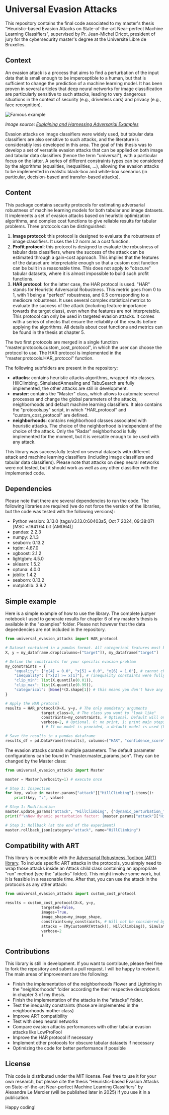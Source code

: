 # Universal Evasion Attacks

This repository contains the final code associated to my master's thesis "Heuristic-based Evasion Attacks on State-of-the-art Near-perfect Machine Learning Classifiers", supervised by Pr. Jean-Michel Dricot, president of jury for the cybersecurity master's degree at the Université Libre de Bruxelles.

## Context

An evasion attack is a process that aims to find a perturbation of the input data that is small enough to be imperceptible to a human, but that is sufficient to change the prediction of a machine learning model. It has been proven in several articles that deep neural networks for image classification are particularly sensitive to such attacks, leading to very dangerous situations in the context of security (e.g., driverless cars) and privacy (e.g., face recognition).

![Famous example](https://miro.medium.com/v2/resize:fit:828/format:webp/1*zlxO7NuxK6ZijZtXnRl46Q.png)

*Image source: [Explaining and Harnessing Adversarial Examples](https://arxiv.org/abs/1412.6572v3)*

Evasion attacks on image classifiers were widely used, but tabular data classifiers are also sensitive to such attacks, and the literature is considerably less developed in this area. The goal of this thesis was to develop a set of versatile evasion attacks that can be applied on both image and tabular data classifiers (hence the term "universal"), with a particular focus on the latter. A series of different constraints types can be considered by the algorithms (equalities, inequalities, ...), allowing the evasion attacks to be implemented in realistic black-box and white-box scenarios (in particular, decision-based and transfer-based attacks).

## Content

This package contains security protocols for estimating adversarial robustness of machine learning models for both tabular and image datasets. It implements a set of evasion attacks based on heuristic optimization algorithms, and complex cost functions to give reliable results for tabular problems. Three protocols can be distinguished:
1. **Image protocol**: this protocol is designed to evaluate the robustness of image classifiers. It uses the L2 norm as a cost function.
2. **Profit protocol**: this protocol is designed to evaluate the robustness of tabular data classifiers, where the success of the attack can be estimated through a gain-cost approach. This implies that the features of the dataset are interpretable enough so that a custom cost function can be built in a reasonable time. This does not apply to "obscure" tabular datasets, where it is almost impossible to build such profit functions.
3. **HAR protocol**: for the latter case, the HAR protocol is used. "HAR" stands for Heuristic Adversarial Robustness. This metric goes from 0 to 1, with 1 being a "perfect" robustness, and 0.5 corresponding to a mediocre robustness. It uses several complex statistical metrics to evaluate the success of the attack (including feature importance towards the target class), even when the features are not interpretable. This protocol can only be used in targeted evasion attacks. It comes with a series of checks that ensure the reliability of the results before applying the algorithms. All details about cost functions and metrics can be found in the thesis at chapter 5.


The two first protocols are merged in a single function "master.protocols.custom_cost_protocol", in which the user can choose the protocol to use. The HAR protocol is implemented in the "master.protocols.HAR_protocol" function.


The following subfolders are present in the repository:

- **attacks**: contains heuristic attacks algorithms, wrapped into classes. HillClimbing, SimulatedAnnealing and TabuSearch are fully implemented, the other attacks are still in development.
- **master**: contains the "Master" class, which allows to automate several processes and change the global parameters of the attacks, neighborhoods and default machine learning classifiers. It also contains the "protocols.py" script, in which "HAR_protocol" and "custom_cost_protocol" are defined.
- **neighborhoods**: contains neighborhood classes associated with heuristic attacks. The choice of the neighborhood is independent of the choice of the attack. Only the "Radar" neighborhood is fully implemented for the moment, but it is versatile enough to be used with any attack.

This library was successfully tested on several datasets with different attack and machine learning classifiers (including image classifiers and tabular data classifiers). Please note that attacks on deep neural networks were not tested, but it should work as well as any other classifier with the implemented code.

## Dependencies

Please note that there are several dependencies to run the code. The following libraries are required (we do not force the version of the libraries, but the code was tested with the following versions):


- Python version: 3.13.0 (tags/v3.13.0:60403a5, Oct  7 2024, 09:38:07) [MSC v.1941 64 bit (AMD64)]
- pandas: 2.2.3
- numpy: 2.1.3
- seaborn: 0.13.2
- tqdm: 4.67.0
- xgboost: 2.1.2
- lightgbm: 4.5.0
- sklearn: 1.5.2
- optuna: 4.0.0
- joblib: 1.4.2
- seaborn: 0.13.2
- matplotlib: 3.9.2

## Simple example

Here is a simple example of how to use the library. The complete juptyer notebook I used to generate results for chapter 6 of my master's thesis is available in the "examples" folder. Please not however that the data dependencies are not included in the repository.

```python
from universal_evasion_attacks import HAR_protocol

# Dataset contained in a pandas format. All categorical features must be numerically encoded.
X, y = my_dataframe.drop(columns=["target"]), my_dataframe["target"]

# Define the constraints for your specific evasion problem
my_constraints = {
    "equality": ["x[4] = 0.0", "x[5] = 0.0", "x[6] = 1.0"], # cannot change the values of these features
    "inequality": ["x[2] >= x[1]"], # (inequality constaints were fully implemented but not tested yet)
    "clip_min": list(X.quantile(0.01)), 
    "clip_max": list(X.quantile(0.99)),
    "categorical": [None]*(X.shape[1]) # this means you don't have any categorical features
}

# Apply the HAR protocol
results = HAR_protocol(X=X, y=y, # The only mandatory arguments
                target_class=0, # The class you want to "look like"
                constraints=my_constraints, # Optional. Default will only take 0.01 and 0.99 clipping constraints
                verbose=2, # Optional. 0: no print, 1: print main steps, 2: print everything
                ) # If no model is provided, a default model is used (LightGBM)

# Save the results in a pandas dataframe
results_df = pd.DataFrame([results], columns=["HAR", "confidence_score", "adversarial_accuracy", "avg_likelihood", "max_likelihood"])
```

The evasion attacks contain multiple parameters. The default parameter configurations can be found in "master.master_params.json". They can be changed by the Master class:

```python
from universal_evasion_attacks import Master

master = Master(verbosity=1) # execute once

# Step 1: Inspection
for key, value in master.params["attack"]["HillClimbing"].items():
    print(key, ":", value)

# Step 1: Modification
master.update_params("attack", "HillClimbing", {"dynamic_perturbation_factor": 1.05})
print(f"\nNew dynamic perturbation factor: {master.params["attack"]["HillClimbing"]["dynamic_perturbation_factor"]}")

# Step 3: Rollback (at the end of the experiment)
master.rollback_json(category="attack", name="HillClimbing")
```

## Compatibility with ART

This library is compatible with the [Adversarial Robustness Toolbox (ART) library](https://github.com/Trusted-AI/adversarial-robustness-toolbox). To include specific ART attacks in the protocols, you simply need to wrap those attacks inside an Attack child class containing an appropriate "run" method (see the "attacks" folder). This might involve some work, but it is feasible in a reasonable time. After that, you can use the attack in the protocols as any other attack:

```python
from universal_evasion_attacks import custom_cost_protocol

results = custom_cost_protocol(X=X, y=y,
                targeted=False,
                images=True,
                image_shape=my_image_shape,
                constraints=my_constraints, # Will not be considered by your ART attack unless you modify it
                attacks = [MyCustomARTAttack(), HillClimbing(), SimulatedAnnealing()],
                verbose=2
                )
```                

## Contributions

This library is still in development. If you want to contribute, please feel free to fork the repository and submit a pull request. I will be happy to review it. The main areas of improvement are the following:
- Finish the implementation of the neighborhoods Flower and Lightning in the "neighborhoods" folder according the their respective descriptions in chapter 3 of my thesis.
- Finish the implementation of the attacks in the "attacks" folder.
- Test the inequality constraints (those are implemented in the neighborhoods mother class)
- Improve ART compatibility
- Test with deep neural networks
- Compare evasion attacks performances with other tabular evasion attacks like LowProFool
- Improve the HAR protocol if necessary
- Implement other protocols for obscure tabular datasets if necessary
- Optimizing the code for better performance if possible

## License

This code is distributed under the MIT license. Feel free to use it for your own research, but please cite the thesis "Heuristic-based Evasion Attacks on State-of-the-art Near-perfect Machine Learning Classifiers" by Alexandre Le Mercier (will be published later in 2025) if you use it in a publication.


Happy coding!